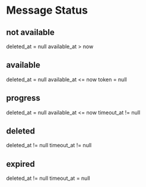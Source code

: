 Message Status
==============


not available
-------------

deleted_at = null
available_at > now


available
---------

deleted_at = null
available_at <= now
token = null

progress
--------

deleted_at = null
available_at <= now
timeout_at != null

deleted
-------

deleted_at != null
timeout_at != null

expired
-------

deleted_at != null
timeout_at = null
